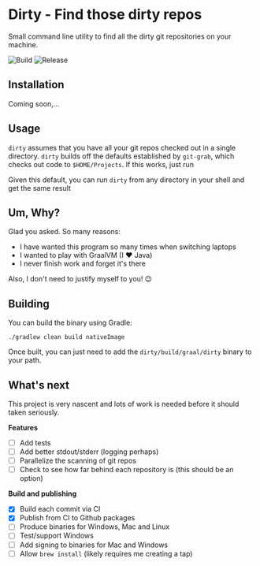 # Dirty - Find those dirty repos

Small command line utility to find all the dirty git repositories on your machine.

![Build](https://github.com/jmcgarr/dirty/workflows/Build/badge.svg) ![Release](https://github.com/jmcgarr/dirty/workflows/Release/badge.svg)

## Installation

Coming soon,...

## Usage

`dirty` assumes that you have all your git repos checked out in a single directory. `dirty` builds off the defaults established by `git-grab`, which checks out code to `$HOME/Projects`. If this works, just run

Given this default, you can run `dirty` from any directory in your shell and get the same result 

## Um, Why?

Glad you asked. So many reasons:

- I have wanted this program so many times when switching laptops
- I wanted to play with GraalVM (I ❤️ Java)
- I never finish work and forget it's there

Also, I don't need to justify myself to you! 😉

## Building

You can build the binary using Gradle:

`./gradlew clean build nativeImage`

Once built, you can just need to add the `dirty/build/graal/dirty` binary to your path.

## What's next

This project is very nascent and lots of work is needed before it should taken seriously. 

**Features**

- [ ] Add tests
- [ ] Add better stdout/stderr (logging perhaps)
- [ ] Parallelize the scanning of git repos  
- [ ] Check to see how far behind each repository is (this should be an option)

**Build and publishing**

- [X] Build each commit via CI
- [X] Publish from CI to Github packages
- [ ] Produce binaries for Windows, Mac and Linux
- [ ] Test/support Windows
- [ ] Add signing to binaries for Mac and Windows
- [ ] Allow `brew install` (likely requires me creating a tap)